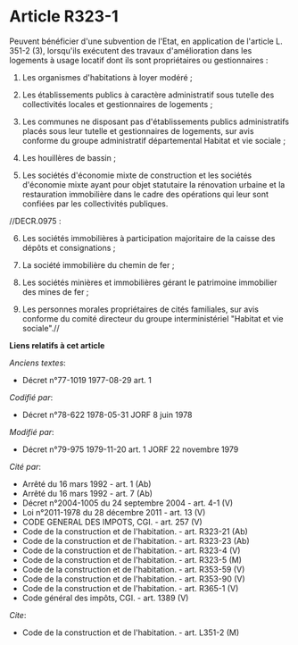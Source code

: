 # Article R323-1

Peuvent bénéficier d'une subvention de l'Etat, en application de l'article L. 351-2 (3), lorsqu'ils exécutent des travaux
d'amélioration dans les logements à usage locatif dont ils sont propriétaires ou gestionnaires :

1. Les organismes d'habitations à loyer modéré ;

2. Les établissements publics à caractère administratif sous tutelle des collectivités locales et gestionnaires de
logements ;

3. Les communes ne disposant pas d'établissements publics administratifs placés sous leur tutelle et gestionnaires de
logements, sur avis conforme du groupe administratif départemental Habitat et vie sociale ;

4. Les houillères de bassin ;

5. Les sociétés d'économie mixte de construction et les sociétés d'économie mixte ayant pour objet statutaire la rénovation
urbaine et la restauration immobilière dans le cadre des opérations qui leur sont confiées par les collectivités publiques.

//DECR.0975 :

6. Les sociétés immobilières à participation majoritaire de la caisse des dépôts et consignations ;

7. La société immobilière du chemin de fer ;

8. Les sociétés minières et immobilières gérant le patrimoine immobilier des mines de fer ;

9. Les personnes morales propriétaires de cités familiales, sur avis conforme du comité directeur du groupe interministériel
"Habitat et vie sociale".//

**Liens relatifs à cet article**

_Anciens textes_:

  - Décret n°77-1019 1977-08-29 art. 1

_Codifié par_:

  - Décret n°78-622 1978-05-31 JORF 8 juin 1978

_Modifié par_:

  - Décret n°79-975 1979-11-20 art. 1 JORF 22 novembre 1979

_Cité par_:

  - Arrêté du 16 mars 1992 - art. 1 (Ab)
  - Arrêté du 16 mars 1992 - art. 7 (Ab)
  - Décret n°2004-1005 du 24 septembre 2004 - art. 4-1 (V)
  - Loi n°2011-1978 du 28 décembre 2011 - art. 13 (V)
  - CODE GENERAL DES IMPOTS, CGI. - art. 257 (V)
  - Code de la construction et de l'habitation. - art. R323-21 (Ab)
  - Code de la construction et de l'habitation. - art. R323-23 (Ab)
  - Code de la construction et de l'habitation. - art. R323-4 (V)
  - Code de la construction et de l'habitation. - art. R323-5 (M)
  - Code de la construction et de l'habitation. - art. R353-59 (V)
  - Code de la construction et de l'habitation. - art. R353-90 (V)
  - Code de la construction et de l'habitation. - art. R365-1 (V)
  - Code général des impôts, CGI. - art. 1389 (V)

_Cite_:

  - Code de la construction et de l'habitation. - art. L351-2 (M)
